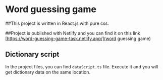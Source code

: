 # Word guessing game

##This project is written in React.js with pure css. 

##Project is published with Netlify and you can find it on this link [https://word-guessing-game-task.netlify.app/](word guessing game) 

## Dictionary script

In the project files, you can find ```dataScript.ts``` file. Execute it and you will get dictionary data on the same location. 


